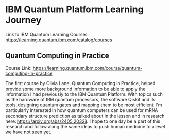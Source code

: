 # IBM Quantum Platform Learning Journey

Link to IBM Quantum Learning Courses: https://learning.quantum.ibm.com/catalog/courses

## Quantum Computing in Practice

Course Link: https://learning.quantum.ibm.com/course/quantum-computing-in-practice

The first course by Olivia Lane, Quantum Computing in Practice, helped provide some more background information to 
be able to apply the information I had previously to the IBM Quantum Platform. With topics such as the hardware of 
IBM quantum processors, the software Qiskit and its tools, designing quantum gates and mapping them to be most efficient. 
I'm particularly interested in how quantum computers can be used for mRNA secondary structure prediction as talked about 
in the lesson and in research here: https://arxiv.org/abs/2405.20328. I hope to one day be a part of this research and 
follow along the same ideas to push human medicine to a level we have not seen yet.

